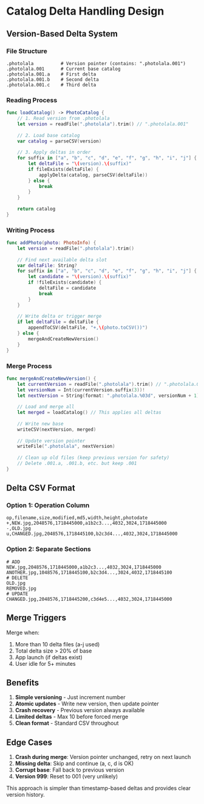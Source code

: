 # Catalog Delta Handling Design

## Version-Based Delta System

### File Structure
```
.photolala          # Version pointer (contains: ".photolala.001")
.photolala.001      # Current base catalog
.photolala.001.a    # First delta
.photolala.001.b    # Second delta
.photolala.001.c    # Third delta
```

### Reading Process
```swift
func loadCatalog() -> PhotoCatalog {
    // 1. Read version from .photolala
    let version = readFile(".photolala").trim() // ".photolala.001"
    
    // 2. Load base catalog
    var catalog = parseCSV(version)
    
    // 3. Apply deltas in order
    for suffix in ["a", "b", "c", "d", "e", "f", "g", "h", "i", "j"] {
        let deltaFile = "\(version).\(suffix)"
        if fileExists(deltaFile) {
            applyDelta(catalog, parseCSV(deltaFile))
        } else {
            break
        }
    }
    
    return catalog
}
```

### Writing Process
```swift
func addPhoto(photo: PhotoInfo) {
    let version = readFile(".photolala").trim()
    
    // Find next available delta slot
    var deltaFile: String?
    for suffix in ["a", "b", "c", "d", "e", "f", "g", "h", "i", "j"] {
        let candidate = "\(version).\(suffix)"
        if !fileExists(candidate) {
            deltaFile = candidate
            break
        }
    }
    
    // Write delta or trigger merge
    if let deltaFile = deltaFile {
        appendToCSV(deltaFile, "+,\(photo.toCSV())")
    } else {
        mergeAndCreateNewVersion()
    }
}
```

### Merge Process
```swift
func mergeAndCreateNewVersion() {
    let currentVersion = readFile(".photolala").trim() // ".photolala.001"
    let versionNum = Int(currentVersion.suffix(3))!
    let nextVersion = String(format: ".photolala.%03d", versionNum + 1)
    
    // Load and merge all
    let merged = loadCatalog() // This applies all deltas
    
    // Write new base
    writeCSV(nextVersion, merged)
    
    // Update version pointer
    writeFile(".photolala", nextVersion)
    
    // Clean up old files (keep previous version for safety)
    // Delete .001.a, .001.b, etc. but keep .001
}
```

## Delta CSV Format

### Option 1: Operation Column
```csv
op,filename,size,modified,md5,width,height,photodate
+,NEW.jpg,2048576,1718445000,a1b2c3...,4032,3024,1718445000
-,OLD.jpg
u,CHANGED.jpg,2048576,1718445100,b2c3d4...,4032,3024,1718445000
```

### Option 2: Separate Sections
```csv
# ADD
NEW.jpg,2048576,1718445000,a1b2c3...,4032,3024,1718445000
ANOTHER.jpg,1048576,1718445100,b2c3d4...,3024,4032,1718445100
# DELETE  
OLD.jpg
REMOVED.jpg
# UPDATE
CHANGED.jpg,2048576,1718445200,c3d4e5...,4032,3024,1718445000
```

## Merge Triggers

Merge when:
1. More than 10 delta files (a-j used)
2. Total delta size > 20% of base
3. App launch (if deltas exist)
4. User idle for 5+ minutes

## Benefits

1. **Simple versioning** - Just increment number
2. **Atomic updates** - Write new version, then update pointer
3. **Crash recovery** - Previous version always available
4. **Limited deltas** - Max 10 before forced merge
5. **Clean format** - Standard CSV throughout

## Edge Cases

1. **Crash during merge**: Version pointer unchanged, retry on next launch
2. **Missing delta**: Skip and continue (a, c, d is OK)
3. **Corrupt base**: Fall back to previous version
4. **Version 999**: Reset to 001 (very unlikely)

This approach is simpler than timestamp-based deltas and provides clear version history.